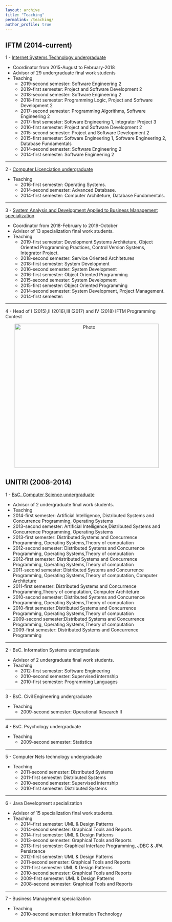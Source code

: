 ```yaml
---
layout: archive
title: "Teaching"
permalink: /teaching/
author_profile: true
---
```


IFTM (2014-current)
---

1 - [Internet Systems Technology undergraduate](https://iftm.edu.br/uberlandiacentro/cursos/graduacao-presencial/sistemas-para-internet/)

- Coordinator from 2015-August to February-2018
- Advisor of 29 undergraduate final work students
- Teaching
  - 2019-second semester: Software Engineering 2
  - 2019-first semester: Project and Software Development 2
  - 2018-second semester: Software Engineering 2
  - 2018-first semester: Programming Logic, Project and Software Development 2
  - 2017-second semester: Programming Algorithms, Software Engineering 2
  - 2017-first semester: Software Engineering 1, Integrator Project 3
  - 2016-first semester: Project and Software Development 2
  - 2015-second semester: Project and Software Development 2
  - 2015-first semester: Software Engineering 1, Software Engineering 2, Database Fundamentals
  - 2014-second semester: Software Engineering 2
  - 2014-first semester: Software Engineering 2

--- 

2 - [Computer Licenciation undergraduate](https://iftm.edu.br/uberlandiacentro/cursos/graduacao-presencial/sistemas-para-internet/)

- Teaching
  - 2016-first semester: Operating Systems.
  - 2014-second semester: Advanced Database.
  - 2014-first semester: Computer Architeture, Database Fundamentals.

--- 

3 - [System Analysis and Development Applied to Business Management specialization](https://iftm.edu.br/uberlandiacentro/cursos/posgraduacao-lato-presencial/analise-e-desenvolvimento-de-sistemas-aplicados-a-gestao-empresarial/)

- Coordinator from 2018-February to 2019-October
- Advisor of 13 specialization final work students.
- Teaching
  - 2019-first semester: Development Systems Architeture, Object Oriented Programming Practices, Control Version Systems, Integrator Project.
  - 2018-second semester: Service Oriented Architetures
  - 2018-first semester: System Development
  - 2016-second semester: System Development
  - 2016-first semester: Object Oriented Programming
  - 2015-second semester: System Development
  - 2015-first semester: Object Oriented Programming
  - 2014-second semester: System Development, Project Management.
  - 2014-first semester:

--- 

4 - Head of I (2015),II (2016),III (2017) and IV (2018) IFTM Programming Contest

<p align="center">
  <img src="https://carloseduardoxp.github.io/images/maratona.png?raw=true" alt="Photo" style="width: 450px;"/> 
</p>

UNITRI (2008-2014)
---


1 - [BsC. Computer Science undergraduate](https://unitri.edu.br/curso/ciencia-da-computacao/)
- Advisor of 2 undergraduate final work students.
- Teaching
 - 2014-first semester: Artificial Intelligence, Distributed Systems and Concurrence Programming, Operating Systems
 - 2013-second semester: Artificial Intelligence,Distributed Systems and Concurrence Programming, Operating Systems
 - 2013-first semester: Distributed Systems and Concurrence Programming, Operating Systems,Theory of computation
 - 2012-second semester: Distributed Systems and Concurrence Programming, Operating Systems,Theory of computation
 - 2012-first semester: Distributed Systems and Concurrence Programming, Operating Systems,Theory of computation
 - 2011-second semester: Distributed Systems and Concurrence Programming, Operating Systems,Theory of computation, Computer Architeture
 - 2011-first semester: Distributed Systems and Concurrence Programming,Theory of computation, Computer Architeture
 - 2010-second semester: Distributed Systems and Concurrence Programming, Operating Systems,Theory of computation
 - 2010-first semester:Distributed Systems and Concurrence Programming, Operating Systems,Theory of computation
 - 2009-second semester:Distributed Systems and Concurrence Programming, Operating Systems,Theory of computation
 - 2009-first semester: Distributed Systems and Concurrence Programming

--- 

2 - BsC. Information Systems undergraduate
- Advisor of 2 undergraduate final work students.
- Teaching
  - 2012-first semester: Software Engineering
  - 2010-second semester: Supervised internship 
  - 2010-first semester: Programming Languages

--- 

3 - BsC. Civil Engineering undergraduate
- Teaching
  - 2009-second semester: Operational Research II

--- 

4 - BsC. Psychology undergraduate
- Teaching
  - 2009-second semester: Statistics

--- 

5 - Computer Nets technology undergraduate
- Teaching
  - 2011-second semester: Distributed Systems
  - 2011-first semester: Distributed Systems
  - 2010-second semester: Supervised internship 
  - 2010-first semester: Distributed Systems

--- 

6 - Java Development specialization
- Advisor of 15 specialization final work students.
- Teaching
  - 2014-first semester: UML & Design Patterns
  - 2014-second semester: Graphical Tools and Reports
  - 2014-first semester: UML & Design Patterns
  - 2013-second semester: Graphical Tools and Reports
  - 2013-first semester: Graphical Interface Programming, JDBC & JPA Persistence
  - 2012-first semester: UML & Design Patterns
  - 2011-second semester: Graphical Tools and Reports
  - 2011-first semester: UML & Design Patterns
  - 2010-second semester: Graphical Tools and Reports
  - 2009-first semester: UML & Design Patterns
  - 2008-second semester: Graphical Tools and Reports

--- 

7 - Business Management specialization
- Teaching
  - 2010-second semester: Information Technology

